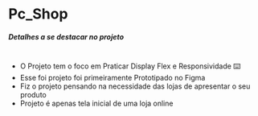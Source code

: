 # Pc_Shop


<h5>Detalhes a se destacar no projeto</h5>

<ul>
     <li>O Projeto tem o foco em Praticar Display Flex e Responsividade ⌨️</li>
     <li>Esse foi projeto foi primeiramente Prototipado no Figma</li>
     <li>Fiz o projeto pensando na necessidade das lojas de apresentar o seu produto</li>
     <li>Projeto é apenas tela inicial de uma loja online</li>
     
</ul>
<br>


